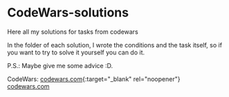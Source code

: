 # CodeWars-solutions
Here all my solutions for tasks from codewars

In the folder of each solution, I wrote the conditions and the task itself, so if you want to try to solve it yourself you can do it. 


P.S.: Maybe give me some advice :D.

CodeWars: [codewars.com](https://www.codewars.com/){:target="_blank" rel="noopener"}<br>
<a href="https://www.codewars.com/" target="_blank">codewars.com</a>
